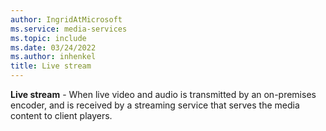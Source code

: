 ```yaml
---
author: IngridAtMicrosoft
ms.service: media-services
ms.topic: include
ms.date: 03/24/2022
ms.author: inhenkel
title: Live stream
---
```


**Live stream** - When live video and audio is transmitted by an on-premises encoder, and is received by a streaming service that serves the media content to client players.
